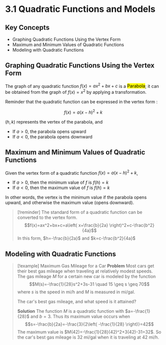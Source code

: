 # 3.1 Quadratic Functions and Models

## Key Concepts

- Graphing Quadratic Functions Using the Vertex Form
- Maximum and Minimum Values of Quadratic Functions
- Modeling with Quadratic Functions


## Graphing Quadratic Functions Using the Vertex Form

The graph of any quadratic function $f(x)=ax^2+bx+c$ is a <mark class="hltr-trippy">Parabola</mark>; it can be obtained from the graph of $f(x)=x^2$ by applying a transformation.

Reminder that the quadratic function can be expressed in the vertex form :

$$
f(x)=a(x-h)^2+k
$$

$(h,k)$ represents the vertex of the parabola, and
- If $a>0$, the parabola opens upward
- If $a<0$, the parabola opens downward


## Maximum and Minimum Values of Quadratic Functions

Given the vertex form of a quadratic function $f(x)=a(x-h)^2+k$,
- If $a>0$, then the minimum value of $f$ is $f(h)=k$
- If $a<0$, then the maximum value of $f$ is $f(h)=k$

In other words, the vertex is the minimum value if the parabola opens upward, and otherwise the maximum value (opens downward).

> [!reminder] The standard form of a quadratic function can be converted to the vertex form.
> $$f(x)=ax^2+bx+c=a\left( x+\frac{b}{2a} \right)^2+c-\frac{b^2}{4a}$$
> In this form, $h=-\frac{b}{2a}$ and $k=c-\frac{b^2}{4a}$


## Modeling with Quadratic Functions

> [!example] Maximum Gas Mileage for a Car
> **Problem**
> Most cars get their best gas mileage when traveling at relatively modest speeds. The gas mileage $M$ for a certain new car is modeled by the function $$M(s)=-\frac{1}{28}s^2+3s-31 \quad 15 \geq s \geq 70$$
> where $s$ is the speed in mi/h and $M$ is measured in mi/gal.
> 
> The car's best gas mileage, and what speed is it attained?
> 
> **Solution**
> The function $M$ is a quadratic function with $a=-\frac{1}{28}$ and $b=3$. Thus its maximum value occurs when $$s=-\frac{b}{2a}=-\frac{3}{2\left( -\frac{1}{28} \right)}=42$$
> The maximum value is $M(42)=-\frac{1}{28}(42)^2+3(42)-31=32$. So the car's best gas mileage is $32$ mi/gal when it is traveling at $42$ mi/h.


